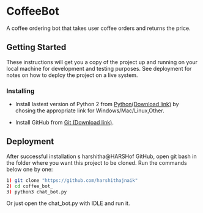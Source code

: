 # CoffeeBot

A coffee ordering bot that takes user coffee orders and returns the price.

## Getting Started

These instructions will get you a copy of the project up and running on your local machine for development and testing purposes. See deployment for notes on how to deploy the project on a live system.

### Installing

* Install lastest version of Python 2 from [Python(Download link)](https://www.python.org/downloads/) by chosing the appropriate link for Windows/Mac/Linux,Other.

* Install GitHub from [Git (Download link)](https://git-scm.com/downloads).

## Deployment

After successful installation  s harshitha@HARSHof GitHub, open git bash in the folder where you want this project to be cloned.
Run the commands below one by one:

```sh
1) git clone "https://github.com/harshithajnaik"
2) cd coffee_bot_
3) python3 chat_bot.py
```
Or just open the chat_bot.py with IDLE and run it.



